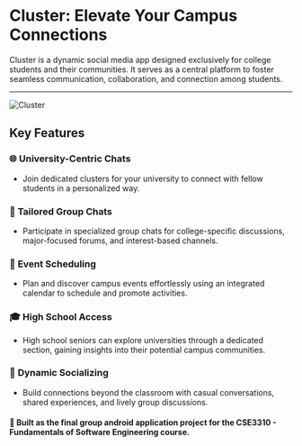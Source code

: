 # Cluster: Elevate Your Campus Connections

Cluster is a dynamic social media app designed exclusively for college students and their communities. It serves as a central platform to foster seamless communication, collaboration, and connection among students.

---
![Cluster](https://github.com/user-attachments/assets/3550e184-c7c1-4367-928c-2bd9142fede9)

## Key Features

### 🌐 **University-Centric Chats**
- Join dedicated clusters for your university to connect with fellow students in a personalized way.

### 💬 **Tailored Group Chats**
- Participate in specialized group chats for college-specific discussions, major-focused forums, and interest-based channels.

### 📅 **Event Scheduling**
- Plan and discover campus events effortlessly using an integrated calendar to schedule and promote activities.

### 🎓 **High School Access**
- High school seniors can explore universities through a dedicated section, gaining insights into their potential campus communities.

### 🤝 **Dynamic Socializing**
- Build connections beyond the classroom with casual conversations, shared experiences, and lively group discussions.

#### 📑 Built as the final group android application project for the CSE3310 - Fundamentals of Software Engineering course.
